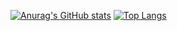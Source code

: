 
<p align="center">
  
  [![Anurag's GitHub stats](https://github-readme-stats.vercel.app/api?username=ChenWou)](https://github.com/anuraghazra/github-readme-stats)
  [![Top Langs](https://github-readme-stats.vercel.app/api/top-langs/?username=ChenWou&layout=compact)](https://github.com/anuraghazra/github-readme-stats)

</p>

